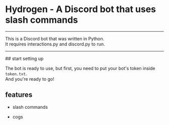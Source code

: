 # Hydrogen - A Discord bot that uses slash commands
<hr>
This is a Discord bot that was written in Python. <br>
It requires interactions.py and discord.py to run.
<hr>
## start setting up

The bot is ready to use, but first, you need to put your bot's token inside `token.txt`. <br>
And you're ready to go!

## features

- slash commands

- cogs
